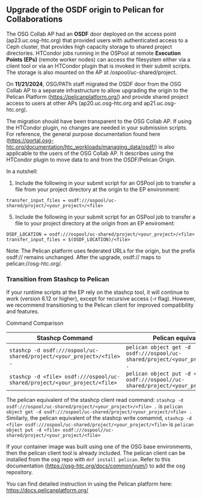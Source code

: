 ## Upgrade of the OSDF origin to Pelican for Collaborations

The OSG Collab AP had an **OSDF** door deployed on the access point (ap23.uc.osg-htc.org) that provided users with authenticated access to a Ceph cluster, that provides high capacity storage to shared project directories. HTCondor jobs running in the OSPool at remote **Execution Points (EPs)** (remote worker nodes) can access the filesystem either via a client tool or via an HTCondor plugin that is invoked in their submit scripts. The storage is also mounted on the AP at /ospool/uc-shared/project. 

On **11/21/2024**, OSG/PATh staff migrated the OSDF door from the OSG Collab AP to a separate infrastructure to allow upgrading the origin to the Pelican Platform (https://pelicanplatform.org/) and provide shared project access to users at other APs (ap20.uc.osg-htc.org and ap21.uc.osg-htc.org).

The migration should have been transparent to the OSG Collab AP. If using the HTCondor plugin, no changes are needed in your submission scripts. For reference, the general purpose documentation found here (https://portal.osg-htc.org/documentation/htc_workloads/managing_data/osdf/) is also applicable to the users of the OSG Collab AP. It describes using the HTCondor plugin to move data to and from the OSDF/Pelican Origin. 

In a nutshell:
  1. Include the following in your submit script for an OSPool job to transfer a file from your project directory at the origin to the EP environment:
  
    transfer_input_files = osdf:///ospool/uc-shared/project/<your_project>/<file>
  5. Include the following in your submit script for an OSPool job to transfer a file to your project directory at the origin from an EP enviroment:

    OSDF_LOCATION = osdf:///ospool/uc-shared/project/<your_project>/<file>
    transfer_input_files = $(OSDF_LOCATION)/<file>
Note: The Pelican platform uses federated URLs for the origin, but the prefix osdf:// remains unchanged. After the upgrade, osdf:// maps to pelican://osg-htc.org/.

### Transition from Stashcp to Pelican
If your runtime scripts at the EP rely on the stashcp tool, it will continue to work (version 6.12 or higher), except for recursive access (-r flag). However, we recommend transitioning to the Pelican client for improved compatibility and features.

Command Comparison

| Stashcp Command    | Pelican equivalent |
| -------- | ------- |
| `stashcp -d osdf:///ospool/uc-shared/project/<your_project>/<file> .`  |   `pelican object get -d osdf:///ospool/uc-shared/project/<your_project/<file> .` |
|  `stashcp -d <file> osdf:///ospool/uc-shared/project/<your_project/<file>` |    `pelican object put -d <file> osdf:///ospool//uc-shared/project/<your_project/<file>` |


The pelican equivalent of the stashcp client read command: `stashcp -d osdf:///ospool/uc-shared/project/<your_project>/<file> .` is  `pelican object get -d osdf:///ospool/uc-shared/project/<your_project/<file> .`
Similarly, the pelican equivalent of the stashcp write comamnd, `stashcp -d <file> osdf:///ospool/uc-shared/project/<your_project/<file>` is `pelican object put -d <file> osdf:///ospool//uc-shared/project/<your_project/<file>`

If your container image was built using one of the OSG base environments, then the pelican client tool is already included. The pelican client can be installed from the osg repo with `dnf install pelican`. Refer to this documentation (https://osg-htc.org/docs/common/yum/) to add the osg repository.

You can find detailed instruction in using the Pelican platform here: https://docs.pelicanplatform.org/ 

